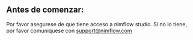 
## Antes de comenzar:
Por favor asegurese de que tiene acceso a nimflow studio. Si no lo tiene, por favor comuniquese con support@nimflow.com
